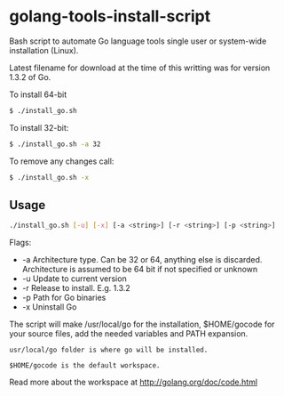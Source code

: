 golang-tools-install-script
==========================

Bash script to automate Go language tools single user or system-wide
installation (Linux).

Latest filename for download at the time of this writting was for version 1.3.2 of Go.

To install 64-bit

```bash
$ ./install_go.sh
```

To install 32-bit:

```bash
$ ./install_go.sh -a 32
```

To remove any changes call:

```bash
$ ./install_go.sh -x
```

Usage
-----

```bash
./install_go.sh [-u] [-x] [-a <string>] [-r <string>] [-p <string>]
```

Flags:
* -a Architecture type. Can be 32 or 64, anything else is discarded.
   Architecture is assumed to be 64 bit if not specified or unknown
* -u Update to current version
* -r Release to install. E.g. 1.3.2
* -p Path for Go binaries
* -x Uninstall Go

The script will make /usr/local/go for the installation, $HOME/gocode for your
source files, add the needed variables and PATH expansion.

```
usr/local/go folder is where go will be installed.
```

```
$HOME/gocode is the default workspace.
```

Read more about the workspace at http://golang.org/doc/code.html